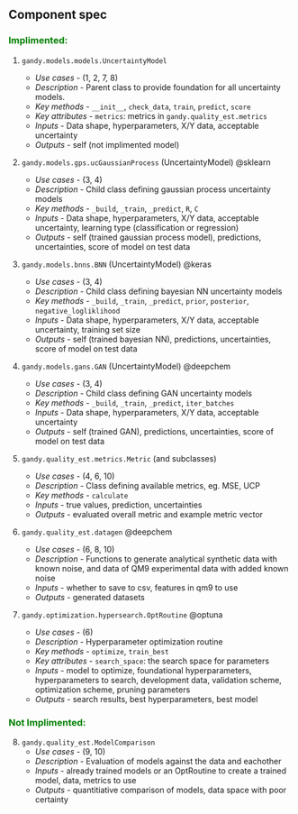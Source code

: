 ## Component spec

### <span style="color:green">Implimented:</span>

1. `gandy.models.models.UncertaintyModel`
    - *Use cases* - (1, 2, 7, 8)
    - *Description* - Parent class to provide foundation for all uncertainty models.
    - *Key methods* - `__init__`, `check_data`, `train`, `predict`, `score`
    - *Key attributes* - `metrics`: metrics in `gandy.quality_est.metrics`
    - *Inputs* - Data shape, hyperparameters, X/Y data, acceptable uncertainty
    - *Outputs* - self (not implimented model)
    
2. `gandy.models.gps.ucGaussianProcess` (UncertaintyModel) @sklearn
    - *Use cases* - (3, 4)
    - *Description* - Child class defining gaussian process uncertainty models
    - *Key methods* - `_build`, `_train`, `_predict`, `R`, `C`
    - *Inputs* - Data shape, hyperparameters, X/Y data, acceptable uncertainty, learning type (classification or regression)
    - *Outputs* - self (trained gaussian process model), predictions, uncertainties, score of model on test data
    
3. `gandy.models.bnns.BNN` (UncertaintyModel) @keras
    - *Use cases* - (3, 4)
    - *Description* - Child class defining bayesian NN uncertainty models
    - *Key methods* - `_build`, `_train`, `_predict`, `prior`, `posterior`, `negative_logliklihood`
    - *Inputs* - Data shape, hyperparameters, X/Y data, acceptable uncertainty, training set size
    - *Outputs* - self (trained bayesian NN), predictions, uncertainties, score of model on test data
    
4. `gandy.models.gans.GAN` (UncertaintyModel) @deepchem
    - *Use cases* - (3, 4)
    - *Description* - Child class defining GAN uncertainty models
    - *Key methods* - `_build`, `_train`, `_predict`, `iter_batches`
    - *Inputs* - Data shape, hyperparameters, X/Y data, acceptable uncertainty
    - *Outputs* - self (trained GAN), predictions, uncertainties, score of model on test data
    
5. `gandy.quality_est.metrics.Metric` (and subclasses)
    - *Use cases* - (4, 6, 10)
    - *Description* - Class defining available metrics, eg. MSE, UCP
    - *Key methods* - `calculate`
    - *Inputs* - true values, prediction, uncertainties
    - *Outputs* - evaluated overall metric and example metric vector

6. `gandy.quality_est.datagen` @deepchem
    - *Use cases* - (6, 8, 10)
    - *Description* - Functions to generate analytical synthetic data with known noise, and data of QM9 experimental data with added known noise
    - *Inputs* - whether to save to csv, features in qm9 to use
    - *Outputs* - generated datasets
    
7. `gandy.optimization.hypersearch.OptRoutine` @optuna
    - *Use cases* - (6)
    - *Description* - Hyperparameter optimization routine
    - *Key methods* - `optimize`, `train_best`
    - *Key attributes* - `search_space`: the search space for parameters
    - *Inputs* - model to optimize, foundational hyperparameters, hyperparameters to search, development data, validation scheme, optimization scheme, pruning parameters
    - *Outputs* - search results, best hyperparameters, best model
    
### <span style="color:green">Not Implimented:</span>

8. `gandy.quality_est.ModelComparison`
    - *Use cases* - (9, 10)
    - *Description* - Evaluation of models against the data and eachother
    - *Inputs* - already trained models or an OptRoutine to create a trained model, data, metrics to use
    - *Outputs* - quantitiative comparison of models, data space with poor certainty
